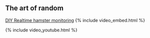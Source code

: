 ## The art of random

[DIY Realtime hamster monitoring](hamstermonitor)
{% include video_embed.html %}


{% include video_youtube.html %} 